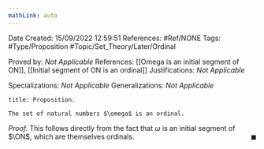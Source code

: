 ```yaml
---
mathLink: auto
---
```


<div class="topSpace"></div>

Date Created: 15/09/2022 12:59:51
References: #Ref/NONE
Tags: #Type/Proposition #Topic/Set_Theory/Later/Ordinal

Proved by: <i>Not Applicable</i>
References: [[Omega is an initial segment of ON]], [[Initial segment of ON is an ordinal]]
Justifications: <i>Not Applicable</i>

Specializations: <i>Not Applicable</i>
Generalizations: <i>Not Applicable</i>

``` ad-Proposition
title: Proposition.

The set of natural numbers $\omega$ is an ordinal.

```

<i>Proof.</i> This follows directly from the fact that $\omega$ is an initial segment of $\ON$, which are themselves ordinals.<span style="float:right;">$\blacksquare$</span>
